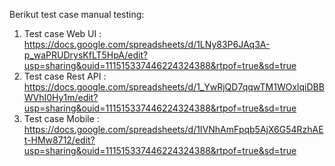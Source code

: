 Berikut test case manual testing:
1. Test case Web UI : https://docs.google.com/spreadsheets/d/1LNy83P6JAq3A-p_waPRUDrysKfLT5HpA/edit?usp=sharing&ouid=111515337446224324388&rtpof=true&sd=true
2. Test case Rest API : https://docs.google.com/spreadsheets/d/1_YwRjQD7qqwTM1WOxlqiDBBWVhI0Hy1m/edit?usp=sharing&ouid=111515337446224324388&rtpof=true&sd=true
3. Test case Mobile : https://docs.google.com/spreadsheets/d/1IVNhAmFpqb5AjX6G54RzhAEt-HMw8712/edit?usp=sharing&ouid=111515337446224324388&rtpof=true&sd=true